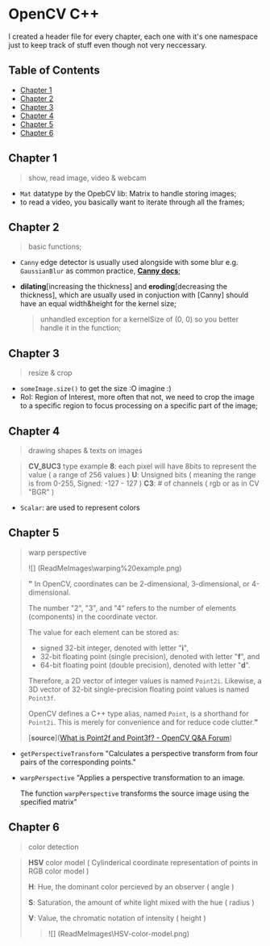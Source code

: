 # OpenCV C++

I created a header file for every chapter, each one with it's one namespace just to keep track of stuff even though not very neccessary.

## Table of Contents

- [Chapter 1](#chapter-1)
- [Chapter 2](#chapter-2)
- [Chapter 3](#chapter-3)
- [Chapter 4](#chapter-4)
- [Chapter 5](#chapter-5)
- [Chapter 6](#chapter-6)

## Chapter 1

> show, read image, video & webcam

- `Mat` datatype by the OpebCV lib: Matrix to handle storing images;
- to read a video, you basically want to iterate through all the frames;

## Chapter 2

> basic functions;

- `Canny` edge detector is usually used alongside with some blur e.g. `GaussianBlur` as common practice, [**Canny docs**](https://docs.opencv.org/3.4/da/d5c/tutorial_canny_detector.html);

- **dilating**[increasing the thickness] and **eroding**[decreasing the thickness], which are usually used in conjuction with [Canny] should have an equal width&height for the kernel size;
  
  > unhandled exception for a kernelSize of (0, 0) so you better handle it in the function;

## Chapter 3

> resize & crop

- `someImage.size()` to get the size :O imagine :)
- RoI: Region of Interest, more often that not, we need to crop the image to a specific region to focus processing on a specific part of the image;

## Chapter 4

> drawing shapes & texts on images

>  **CV_8UC3** type example
>   **8**: each pixel will have 8bits to represent the value ( a range of 256 values )
>   **U**: Unsigned bits ( meaning the range is from 0-255, Signed: -127 - 127 )
>   **C3**: # of channels ( rgb or as in CV "BGR" )

- `Scalar`: are used to represent colors

## Chapter 5

> warp perspective
> 
> ![] (ReadMeImages\warping%20example.png)

> **"** In OpenCV, coordinates can be 2-dimensional, 3-dimensional, or 4-dimensional.
> 
> The number "2", "3", and "4" refers to the number of elements (components) in the coordinate vector.
> 
> The value for each element can be stored as:
> 
> - signed 32-bit integer, denoted with letter "**i**",
> - 32-bit floating point (single precision), denoted with letter "**f**", and
> - 64-bit floating point (double precision), denoted with letter "**d**".
> 
> Therefore, a 2D vector of integer values is named `Point2i`. Likewise, a 3D vector of 32-bit single-precision floating point values is named `Point3f`.
> 
> OpenCV defines a C++ type alias, named `Point`, is a shorthand for `Point2i`. This is merely for convenience and for reduce code clutter.**"**
> 
> [**source**]([What is Point2f and Point3f? - OpenCV Q&amp;A Forum](https://answers.opencv.org/question/196492/what-is-point2f-and-point3f/))

- `getPerspectiveTransform` "Calculates a perspective transform from four pairs of the corresponding points." 

- `warpPerspective` "Applies a perspective transformation to an image.
  
  The function `warpPerspective` transforms the source image using the specified matrix"

## Chapter 6

> color detection

> **HSV** color model ( Cylinderical coordinate representation of points in RGB color model )
> 
> **H**: Hue, the dominant color percieved by an observer ( angle )
> 
> **S**: Saturation, the amount of white light mixed with the hue ( radius )
> 
> **V**: Value, the chromatic notation of intensity ( height )
>
> > ![] (ReadMeImages\HSV-color-model.png)
> 
